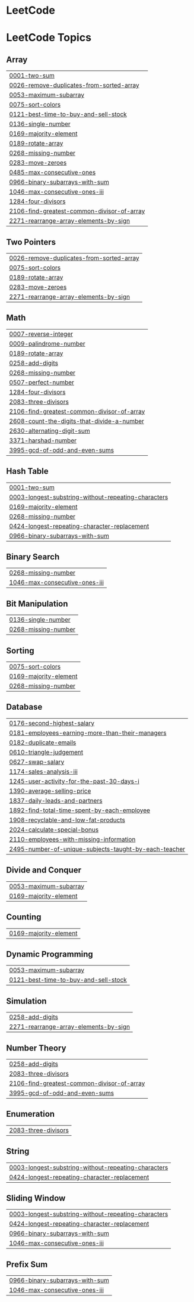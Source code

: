 # LeetCode
<!---LeetCode Topics Start-->
# LeetCode Topics
## Array
|  |
| ------- |
| [0001-two-sum](https://github.com/santhoshsai11011/LeetCode/tree/master/0001-two-sum) |
| [0026-remove-duplicates-from-sorted-array](https://github.com/santhoshsai11011/LeetCode/tree/master/0026-remove-duplicates-from-sorted-array) |
| [0053-maximum-subarray](https://github.com/santhoshsai11011/LeetCode/tree/master/0053-maximum-subarray) |
| [0075-sort-colors](https://github.com/santhoshsai11011/LeetCode/tree/master/0075-sort-colors) |
| [0121-best-time-to-buy-and-sell-stock](https://github.com/santhoshsai11011/LeetCode/tree/master/0121-best-time-to-buy-and-sell-stock) |
| [0136-single-number](https://github.com/santhoshsai11011/LeetCode/tree/master/0136-single-number) |
| [0169-majority-element](https://github.com/santhoshsai11011/LeetCode/tree/master/0169-majority-element) |
| [0189-rotate-array](https://github.com/santhoshsai11011/LeetCode/tree/master/0189-rotate-array) |
| [0268-missing-number](https://github.com/santhoshsai11011/LeetCode/tree/master/0268-missing-number) |
| [0283-move-zeroes](https://github.com/santhoshsai11011/LeetCode/tree/master/0283-move-zeroes) |
| [0485-max-consecutive-ones](https://github.com/santhoshsai11011/LeetCode/tree/master/0485-max-consecutive-ones) |
| [0966-binary-subarrays-with-sum](https://github.com/santhoshsai11011/LeetCode/tree/master/0966-binary-subarrays-with-sum) |
| [1046-max-consecutive-ones-iii](https://github.com/santhoshsai11011/LeetCode/tree/master/1046-max-consecutive-ones-iii) |
| [1284-four-divisors](https://github.com/santhoshsai11011/LeetCode/tree/master/1284-four-divisors) |
| [2106-find-greatest-common-divisor-of-array](https://github.com/santhoshsai11011/LeetCode/tree/master/2106-find-greatest-common-divisor-of-array) |
| [2271-rearrange-array-elements-by-sign](https://github.com/santhoshsai11011/LeetCode/tree/master/2271-rearrange-array-elements-by-sign) |
## Two Pointers
|  |
| ------- |
| [0026-remove-duplicates-from-sorted-array](https://github.com/santhoshsai11011/LeetCode/tree/master/0026-remove-duplicates-from-sorted-array) |
| [0075-sort-colors](https://github.com/santhoshsai11011/LeetCode/tree/master/0075-sort-colors) |
| [0189-rotate-array](https://github.com/santhoshsai11011/LeetCode/tree/master/0189-rotate-array) |
| [0283-move-zeroes](https://github.com/santhoshsai11011/LeetCode/tree/master/0283-move-zeroes) |
| [2271-rearrange-array-elements-by-sign](https://github.com/santhoshsai11011/LeetCode/tree/master/2271-rearrange-array-elements-by-sign) |
## Math
|  |
| ------- |
| [0007-reverse-integer](https://github.com/santhoshsai11011/LeetCode/tree/master/0007-reverse-integer) |
| [0009-palindrome-number](https://github.com/santhoshsai11011/LeetCode/tree/master/0009-palindrome-number) |
| [0189-rotate-array](https://github.com/santhoshsai11011/LeetCode/tree/master/0189-rotate-array) |
| [0258-add-digits](https://github.com/santhoshsai11011/LeetCode/tree/master/0258-add-digits) |
| [0268-missing-number](https://github.com/santhoshsai11011/LeetCode/tree/master/0268-missing-number) |
| [0507-perfect-number](https://github.com/santhoshsai11011/LeetCode/tree/master/0507-perfect-number) |
| [1284-four-divisors](https://github.com/santhoshsai11011/LeetCode/tree/master/1284-four-divisors) |
| [2083-three-divisors](https://github.com/santhoshsai11011/LeetCode/tree/master/2083-three-divisors) |
| [2106-find-greatest-common-divisor-of-array](https://github.com/santhoshsai11011/LeetCode/tree/master/2106-find-greatest-common-divisor-of-array) |
| [2608-count-the-digits-that-divide-a-number](https://github.com/santhoshsai11011/LeetCode/tree/master/2608-count-the-digits-that-divide-a-number) |
| [2630-alternating-digit-sum](https://github.com/santhoshsai11011/LeetCode/tree/master/2630-alternating-digit-sum) |
| [3371-harshad-number](https://github.com/santhoshsai11011/LeetCode/tree/master/3371-harshad-number) |
| [3995-gcd-of-odd-and-even-sums](https://github.com/santhoshsai11011/LeetCode/tree/master/3995-gcd-of-odd-and-even-sums) |
## Hash Table
|  |
| ------- |
| [0001-two-sum](https://github.com/santhoshsai11011/LeetCode/tree/master/0001-two-sum) |
| [0003-longest-substring-without-repeating-characters](https://github.com/santhoshsai11011/LeetCode/tree/master/0003-longest-substring-without-repeating-characters) |
| [0169-majority-element](https://github.com/santhoshsai11011/LeetCode/tree/master/0169-majority-element) |
| [0268-missing-number](https://github.com/santhoshsai11011/LeetCode/tree/master/0268-missing-number) |
| [0424-longest-repeating-character-replacement](https://github.com/santhoshsai11011/LeetCode/tree/master/0424-longest-repeating-character-replacement) |
| [0966-binary-subarrays-with-sum](https://github.com/santhoshsai11011/LeetCode/tree/master/0966-binary-subarrays-with-sum) |
## Binary Search
|  |
| ------- |
| [0268-missing-number](https://github.com/santhoshsai11011/LeetCode/tree/master/0268-missing-number) |
| [1046-max-consecutive-ones-iii](https://github.com/santhoshsai11011/LeetCode/tree/master/1046-max-consecutive-ones-iii) |
## Bit Manipulation
|  |
| ------- |
| [0136-single-number](https://github.com/santhoshsai11011/LeetCode/tree/master/0136-single-number) |
| [0268-missing-number](https://github.com/santhoshsai11011/LeetCode/tree/master/0268-missing-number) |
## Sorting
|  |
| ------- |
| [0075-sort-colors](https://github.com/santhoshsai11011/LeetCode/tree/master/0075-sort-colors) |
| [0169-majority-element](https://github.com/santhoshsai11011/LeetCode/tree/master/0169-majority-element) |
| [0268-missing-number](https://github.com/santhoshsai11011/LeetCode/tree/master/0268-missing-number) |
## Database
|  |
| ------- |
| [0176-second-highest-salary](https://github.com/santhoshsai11011/LeetCode/tree/master/0176-second-highest-salary) |
| [0181-employees-earning-more-than-their-managers](https://github.com/santhoshsai11011/LeetCode/tree/master/0181-employees-earning-more-than-their-managers) |
| [0182-duplicate-emails](https://github.com/santhoshsai11011/LeetCode/tree/master/0182-duplicate-emails) |
| [0610-triangle-judgement](https://github.com/santhoshsai11011/LeetCode/tree/master/0610-triangle-judgement) |
| [0627-swap-salary](https://github.com/santhoshsai11011/LeetCode/tree/master/0627-swap-salary) |
| [1174-sales-analysis-iii](https://github.com/santhoshsai11011/LeetCode/tree/master/1174-sales-analysis-iii) |
| [1245-user-activity-for-the-past-30-days-i](https://github.com/santhoshsai11011/LeetCode/tree/master/1245-user-activity-for-the-past-30-days-i) |
| [1390-average-selling-price](https://github.com/santhoshsai11011/LeetCode/tree/master/1390-average-selling-price) |
| [1837-daily-leads-and-partners](https://github.com/santhoshsai11011/LeetCode/tree/master/1837-daily-leads-and-partners) |
| [1892-find-total-time-spent-by-each-employee](https://github.com/santhoshsai11011/LeetCode/tree/master/1892-find-total-time-spent-by-each-employee) |
| [1908-recyclable-and-low-fat-products](https://github.com/santhoshsai11011/LeetCode/tree/master/1908-recyclable-and-low-fat-products) |
| [2024-calculate-special-bonus](https://github.com/santhoshsai11011/LeetCode/tree/master/2024-calculate-special-bonus) |
| [2110-employees-with-missing-information](https://github.com/santhoshsai11011/LeetCode/tree/master/2110-employees-with-missing-information) |
| [2495-number-of-unique-subjects-taught-by-each-teacher](https://github.com/santhoshsai11011/LeetCode/tree/master/2495-number-of-unique-subjects-taught-by-each-teacher) |
## Divide and Conquer
|  |
| ------- |
| [0053-maximum-subarray](https://github.com/santhoshsai11011/LeetCode/tree/master/0053-maximum-subarray) |
| [0169-majority-element](https://github.com/santhoshsai11011/LeetCode/tree/master/0169-majority-element) |
## Counting
|  |
| ------- |
| [0169-majority-element](https://github.com/santhoshsai11011/LeetCode/tree/master/0169-majority-element) |
## Dynamic Programming
|  |
| ------- |
| [0053-maximum-subarray](https://github.com/santhoshsai11011/LeetCode/tree/master/0053-maximum-subarray) |
| [0121-best-time-to-buy-and-sell-stock](https://github.com/santhoshsai11011/LeetCode/tree/master/0121-best-time-to-buy-and-sell-stock) |
## Simulation
|  |
| ------- |
| [0258-add-digits](https://github.com/santhoshsai11011/LeetCode/tree/master/0258-add-digits) |
| [2271-rearrange-array-elements-by-sign](https://github.com/santhoshsai11011/LeetCode/tree/master/2271-rearrange-array-elements-by-sign) |
## Number Theory
|  |
| ------- |
| [0258-add-digits](https://github.com/santhoshsai11011/LeetCode/tree/master/0258-add-digits) |
| [2083-three-divisors](https://github.com/santhoshsai11011/LeetCode/tree/master/2083-three-divisors) |
| [2106-find-greatest-common-divisor-of-array](https://github.com/santhoshsai11011/LeetCode/tree/master/2106-find-greatest-common-divisor-of-array) |
| [3995-gcd-of-odd-and-even-sums](https://github.com/santhoshsai11011/LeetCode/tree/master/3995-gcd-of-odd-and-even-sums) |
## Enumeration
|  |
| ------- |
| [2083-three-divisors](https://github.com/santhoshsai11011/LeetCode/tree/master/2083-three-divisors) |
## String
|  |
| ------- |
| [0003-longest-substring-without-repeating-characters](https://github.com/santhoshsai11011/LeetCode/tree/master/0003-longest-substring-without-repeating-characters) |
| [0424-longest-repeating-character-replacement](https://github.com/santhoshsai11011/LeetCode/tree/master/0424-longest-repeating-character-replacement) |
## Sliding Window
|  |
| ------- |
| [0003-longest-substring-without-repeating-characters](https://github.com/santhoshsai11011/LeetCode/tree/master/0003-longest-substring-without-repeating-characters) |
| [0424-longest-repeating-character-replacement](https://github.com/santhoshsai11011/LeetCode/tree/master/0424-longest-repeating-character-replacement) |
| [0966-binary-subarrays-with-sum](https://github.com/santhoshsai11011/LeetCode/tree/master/0966-binary-subarrays-with-sum) |
| [1046-max-consecutive-ones-iii](https://github.com/santhoshsai11011/LeetCode/tree/master/1046-max-consecutive-ones-iii) |
## Prefix Sum
|  |
| ------- |
| [0966-binary-subarrays-with-sum](https://github.com/santhoshsai11011/LeetCode/tree/master/0966-binary-subarrays-with-sum) |
| [1046-max-consecutive-ones-iii](https://github.com/santhoshsai11011/LeetCode/tree/master/1046-max-consecutive-ones-iii) |
<!---LeetCode Topics End-->